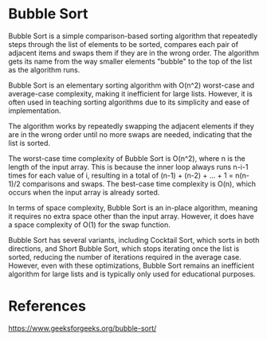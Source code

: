 # Bubble Sort 

Bubble Sort is a simple comparison-based sorting algorithm that repeatedly steps through the list of elements to be sorted, compares each pair of adjacent items and swaps them if they are in the wrong order. The algorithm gets its name from the way smaller elements "bubble" to the top of the list as the algorithm runs.

Bubble Sort is an elementary sorting algorithm with O(n^2) worst-case and average-case complexity, making it inefficient for large lists. However, it is often used in teaching sorting algorithms due to its simplicity and ease of implementation.

The algorithm works by repeatedly swapping the adjacent elements if they are in the wrong order until no more swaps are needed, indicating that the list is sorted.

The worst-case time complexity of Bubble Sort is O(n^2), where n is the length of the input array. This is because the inner loop always runs n-i-1 times for each value of i, resulting in a total of (n-1) + (n-2) + ... + 1 = n(n-1)/2 comparisons and swaps. The best-case time complexity is O(n), which occurs when the input array is already sorted.

In terms of space complexity, Bubble Sort is an in-place algorithm, meaning it requires no extra space other than the input array. However, it does have a space complexity of O(1) for the swap function.

Bubble Sort has several variants, including Cocktail Sort, which sorts in both directions, and Short Bubble Sort, which stops iterating once the list is sorted, reducing the number of iterations required in the average case. However, even with these optimizations, Bubble Sort remains an inefficient algorithm for large lists and is typically only used for educational purposes.

# References 

https://www.geeksforgeeks.org/bubble-sort/
